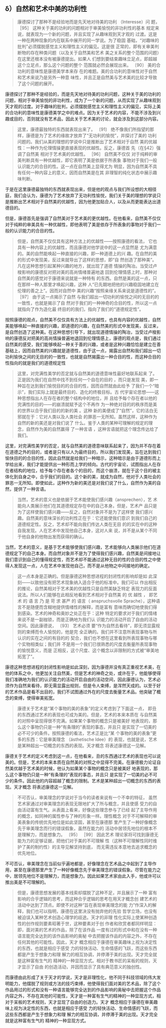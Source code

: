 <h2>δ）自然和艺术中美的功利性</h2><blockquote data-pid="8GHOmhwG">康德探讨了那种不是经验地而是先天地对待美的功利 （Interesse）问 题， ［95］ 这种关于美的功利的问题相对于审美愉悦的非功利性的基本 规定来说，就表现为一个新的问题，并且实现了从趣味观到天才观的 过渡。这是一种在两种现象的内在联系中展开的同一学说。为了稳固 基础，“对趣味的批判”必须摆脱感觉主义和理性主义的偏见。这是很 正常的，即有关审美判断物的存在种类问题（以及关于自然美和艺术 美之关系的整个范围的问题）在这里还根本没有被康德提出。如果人 们想到要结束趣味立足点，即超越这个立足点，那么这个问题的整个 范围就必然会展现出来。 〔90〕 美的合功利的意味性是康德美学本来存 在的难题。美的合功利的意味性对于自然和艺术来说乃是另外一种意 味性，并且正是自然美与艺术美的比较才导致了这个问题的展开。</blockquote><p data-pid="KJyT_GxM">康德探讨了那种不是经验的，而是先天地对待美的功利问题，这种关于美的功利的问题，相对于审美愉悦的非功利性，成为了一个新的问题，从而实现了从趣味观到天才观的过度。对于趣味的批判，必须摆脱感觉主义和理性主义的偏见，实际上美的合功利的意味性是康德美学之中的难点。因为关于艺术的内容，不能不涉及到兴趣或目的，否则就没有艺术品，因此关于艺术美的讨论，就会涉及到这部分内容。</p><blockquote data-pid="Se4KXg4O">这里，康德最独特的东西就表现出来了。 〔91〕 绝不像我们所指望的那 样，康德是为了艺术的缘故才放弃了“无功利的愉悦”，并探讨了美的 功利问题的。我们从美的理想的学说中只是推断出了艺术相对于自然 美的优越性：一种作为伦理情操更直接表现的优越性。反之，康德首 先（在§42）强调了自然美 相对于艺术美的优越性。 ［96］ 自然美不仅仅 对于纯粹的审美判断具有一种优越性，即它表明了美是依据于所表象 事物对于我们一般认识能力的合目的性。这一点在自然美上显得尤为 明显，因为自然美不具有任何一种内容上的意义，因而自然美是在其 非理智的纯化状态中展示趣味判断。</blockquote><p data-pid="a1XFXk8-">于是在这里康德最独特的东西就表现出来，但是他的观点与我们所设想的大相径庭，我们会认为，康德为了艺术放弃了无功利性愉悦，我们关于美的理想的学说只是推断出艺术相对于自然美的优越性，因为他更加贴合人，以及从而更能表达出道德目的。</p><p data-pid="4o7Kpd8K">但是，康德首先是强调了自然美对于艺术美的更优越性。在他看来，自然美不仅仅对于纯粹的审美具有一种优越性，即他表明了美是依存于所表象的事物对于我们一般的认识能力的合目的性。</p><blockquote data-pid="Vjr-lcMl">但是，自然美不仅仅具有这种方法上的优越性——按照康德的看法， 它也具有一种内容上的优越性，而且康德对他学说中的这一点显然是 尤为满意的。美的自然能唤起一种直接的兴趣，即一种道德上的兴 趣。在自然的美的形式中发现美，反过来就导出了这样的思想，即“自 然创造了那种美”。凡在这种思想引起某种兴趣的地方，就出现了道德 情操的陶冶。当受过卢梭影响的康德反对把对美的高尚情绪普遍地退 回到伦理情感上时，那种对自然美的感觉对于康德来说就是一种特有 的东西。自然是美的这一点，只在那样一种人那里才唤起兴趣，这种 人“已先期地把他的兴趣稳固地建立在伦理的善之上”。因而对自然中 美的兴趣“按照亲缘关系来说是道德性的”。 ［97］ 由于这一点揭示了自然 与我们超出一切功利的愉悦之间的无目的的一致性，也就是揭示了自 然对于我们的一种神奇的合目的性，所以这一点就指向了作为造化最 终目的的我们，指向了我们的“道德规定性”。</blockquote><p data-pid="cFRk79--">按照康德的观点，自然美不仅仅具有方法上的优越性，也具有内容的优越性，自然美能够唤起一种直接的兴趣，即道德的兴趣，在自然美的形式中发现美，反过来，是自然创造了这种美。在这种思想引导下，就出现道德情操的陶冶，当受过卢梭影响的康德反对把美的高尚情操普遍地退回到伦理情感上，康德的观点是，我们通过自然美的感受，我们能够唤起一种关于善的兴趣，或者是这种兴趣恰恰是建立在善基础上，因而自然美的兴趣就是道德性，由于这一点，揭露出自然和我们超出一切功利愉快之间的无目的的一致性，也就是自然揭露出一种合目的性，而这种合目的性指向的就是我们的道德规定性</p><blockquote data-pid="iycsY2Eb">这里，对完满性美学的否定就与自然美的道德意味性最好地联系起来 了。正是因为我们在自然中找不到任何一个自在的目的 ，而只是发现 美，即一种旨在达到我们愉悦目的的合目的性，因而自然就由此给予 了我们一个“暗示”，我们实际上就是最终目的、造化的终极目标。古 代宇宙论思想——这种思想指出人在存在者的整个结构中的地位，并 且给予每个存在者以他的完满性的目的——的崩溃就赋予这个不再作 为一种绝对目的的秩序而是美的世界以合乎我们目的的新的美 。这种 新的美便成了“自然”，它的洁白无邪就在于：它对人类以及人类社会 的罪恶一无所知。虽然这样，这种作为自然的新的美还是对我们说了 什么。鉴于人类的某种可理解的规定的理念，自然作为美的自然赢得 了一种言语 ，这种言语就把这个理念传达给了我们。</blockquote><p data-pid="ulCt6Kdt">这里，对完满性美学的否定，就与自然美的道德意味联系起来了，因为并不存在着在道德之外的目的，或者是只有以人为最终目的，所以我们发现美，旨在达到我们愉快目的的合目的性，因此自然就是给我们一种暗示，这种暗示是由于道德形而上学给出来，我们才能提供出一种形而上学的倾向。古代的宇宙论，试图指出人在存在者结构的地位，给予每个存在者各个的目的，而这个崩溃，就在于这个目的被主体化到自身之中，合乎我们的目的。这个新的美，就成为自然，他对于人类社会的罪恶一无所知。即使如此，这种作为新的美还是对我们说了什么，自然作为美的自然，提供了一种言语。</p><blockquote data-pid="zTvT2Kqq">当然，艺术的意义也是依据于艺术能使我们感兴趣（ansprechen），艺 术能向人类展示他们在其道德规定存在中的自己本身。但是，艺术产 品只是为了这样使我们感兴趣——反之，自然对象并不是为了这样使 我们感兴趣。自然美的意味深长的功利性正在于：它还能使我们意识 到我们自己的道德规定性。反之，艺术却不能向我们传达人类在无目 的的实在中的这种自我发现。人在艺术中发现他自己本身，这对人来 说，并不是从某个不同于他自身的他物出发而获得的确认。</blockquote><p data-pid="B1cizOko">当然，艺术的意义，是基于艺术能够使我们感兴趣，艺术能够向人类展示他们在道德规定下的自己本身。而自然对象并不是为了使得我们感兴趣，自然美是间接地让我们意识到自己的懂得规定性，而艺术却不能通过这种无目的性的合目的性之中使得人发现这一点，人在艺术中发现他自己，而不是从他物之中间接地的确定。</p><blockquote data-pid="zHP5TswR">这一点本身是正确的。但是康德这种思想进程的封闭性的影响却是如 此深刻——以致他没有把艺术现象纳入适合于他的标准中。我们可以 作出相反的推论，自然美相对于艺术美的优越性只是自然美缺乏特定 表现力的反面说法。所以人们能够在此相反地看到艺术相对于自然美 的 优 越性 ， 即艺 术 的 语 言 乃 是 苛 求 甚严 的 语言（ anspruchsvolle Sprache），这种语言不是随便而含糊地提供情绪性的解释，而是富有 意味而确切地使我们得到感染。艺术的神奇和奥妙之处正在于：这种 特定的要求对于我们的情绪来说不是一副枷锁，而是正确地为我们认 识能力的活动开启了自由的活动空间。因此康德说， 〔93〕 艺术必须 要“作为自然去看待”，即无须显露规则的束缚而令人愉悦的，他是完 全正确的。我们并不注意所表现事物与所认识的实在之间的有目的的 契合，我们也不想在这里看到所表现事物与哪个实物相类似；我们并 不是用一个我们已很熟悉的尺度去衡量所表现事物的愉悦意义，而是 正相反，这个尺度、这个概念以非限制的方式被“审美地拓宽了”。</blockquote><p data-pid="ECApir8m">康德这种思想进程的封闭性影响是如此深刻，因为康德并没有真正重视艺术美，在他的体系之中，他更加关注自然美，但是艺术的神奇之处，或许在于，他能够使得我们准确地为我们的认识能力的活动开启自由的活动空间，因此康德认为，艺术必须作为自然来看待，即无需显露出规则，但是令人束缚，是浑然天成的。以至于好的艺术作品是看不出目的，我们不试图通过外在的尺度去衡量艺术品。他突破了概念的束缚，使得审美拓宽。</p><blockquote data-pid="kiYo4qSQ">康德关于艺术是“某个事物的美的表象”的定义考虑到了下面这一点， 即丑的东西通过艺术的表现也可成为美的。但是，艺术的本来本质在 与自然美的对照中呈现得很不完满。如果某个事物的概念只是被美好 地表现的，那么这个事物仍只是一种“有条理的”表现的事态，并且只 是实现了一切美的必不可少的条件。按照康德的看法，艺术正是比“某 个事物的美的表象”更多的东西：它是审美理念 （ästhetische ldee）的 表现，也就是说，艺术是某种超出一切概念的东西的表现。天才概念 将表述康德这一见解。 </blockquote><p data-pid="EwCkmQmY">康德关于艺术的定义考虑到这一点，在他看来，丑的东西通过艺术的表现也可以说美的。但是，艺术的本来本质在自然美的对照之中显得不完美。在康德极力论证自然美优越于艺术美的时候，他认为如果某个事物的概念只是被美好 地表现的，那么这个事物仍只是一种“有条理的”表现的事态，并且只 是实现了一切美的必不可少的条件。因此他的内容超越了概念的限制。艺术是某种超出一切概念的东西的表现。天才概念 将表述康德这一见解。</p><blockquote data-pid="CiIRgxpQ">不可否认，审美理念的学说对于当今的读者来说有一个不幸的特征， 虽然艺术家通过对审美理念的表现无限地扩大了所与概念，并且使感 受力的自由活动富有生气。从表面上看来，好像这些理念参与了已经 起了主导作用的概念，如同神的属性参与了神的形象一样。理性概念 对于不可解释的审美表象的传统优先地位是如此坚固，甚至在康德那 里产生了一种好像概念先于审美理念而行的错误假象，虽然在能力的 活动中居领先地位的根本不是理解力，而是想象力。 〔95〕 ［99］ 因此艺术 理论家将可找到康德无能为力的足够证据，把他们对于美的不可理解 性（这种不可理解性同时维护了美的制约性）的主导见解坚持到底， 而无需违反本意地去追求概念的优先地位。</blockquote><p data-pid="QOsGRgy4">不可否认，审美理念在当前似乎遍地都是，好像理念在艺术品之中起到了主导作用，甚至在康德那里产生了一种好像概念先于审美理念的错误假象。尽管在能力之中，居领先地位不是理解力，而是想象力。因此如果艺术家由此入手，他或许可以推出美是不可理解的。</p><blockquote data-pid="HYGRWzM3">但是，康德思想发展的基本线索却摆脱了这种不足，并且展示了一种 富有影响的合乎逻辑的思考，而这种合乎逻辑的思考在用天才概念创 建艺术的活动中达到了顶点。即使不对这种“旨在表现审美理念的能 力”作深入的解释，我们也可以指明，康德在这里决没有抛弃他的先验 哲学立场，也没有被迫误入某种艺术创造心理学的歧途。天才的非理 性化实际上使某种创造性的创作规则要素昭著于世，这种要素对于创 作者和欣赏者都同样明显：即，面对美的艺术的作品，除了在该作品 一度有过的形式中和在没有一种语言能完全达到的该作品影响的奥秘 中去把握该作品的内容之外，不存在任何其他的可能性。因此，天才 概念相应于康德在审美趣味上视为决定性的东西，也就是相应于感受 力的轻快活动、生命情感的飞跃，而这些东西都是产生于想象力和理 解力的相互协调，并停滞于美的出现。天才完全就是这种富有生气的 精神的一种显现方式。相对于教书匠的呆板的规则，天才显示了自由 的创造活动，并因而显示了具有典范意义的独创性。 </blockquote><p data-pid="N-8oyHCK">而康德由此形成了关于天才的学说，天才是非理性化，他不同于科技领域的伟大发明能力，他摆脱了规则或方法的技巧束缚，他使得我们面对美的艺术品，除了这个作品用过的形式和没有一种语言能够完全达到的作品影响的奥秘中去把握这个作品内容之外，不存在其他的可能性，天才是一种富有生气的精神的一种显现方式，相对于呆板的艺术规则，天才显现了自由的创造力。天才 概念相应于康德在审美趣味上视为决定性的东西，也就是相应于感受 力的轻快活动、生命情感的飞跃，而这些东西都是产生于想象力和理 解力的相互协调，并停滞于美的出现。天才完全就是这种富有生气的 精神的一种显现方式。</p><p></p>